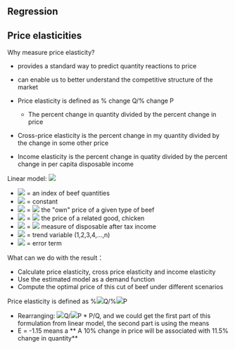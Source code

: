 ## Regression

## Price elasticities
Why measure price elasticity?
- provides a standard way to predict quantity reactions to price
- can enable us to better understand the competitive structure of the market

- Price elasticity is defined as % change Q/% change P
  - The percent change in quantity divided by the percent change in price
- Cross-price elasticity is the percent change in my quantity divided by the change in some other price
- Income elasticity is the percent change in quatity divided by the percent change in per capita disposable income 

Linear model: 
<img src="https://render.githubusercontent.com/render/math?math=Q_{x} = \alpha%2b\beta_{1}X_{1}%2b\beta_{2}X_{2}%2b\beta_{3}X_{3}+%2b\beta_{4}X_{4}%2be_{i}">
- <img src="https://render.githubusercontent.com/render/math?math=Q_{x}"> = an index of beef quantities
- <img src="https://render.githubusercontent.com/render/math?math=\alpha"> = constant
- <img src="https://render.githubusercontent.com/render/math?math=X_{1}"> = <img src="https://render.githubusercontent.com/render/math?math=Px_{1}"> the "own" price of a given type of beef
- <img src="https://render.githubusercontent.com/render/math?math=X_{2}"> = <img src="https://render.githubusercontent.com/render/math?math=Px_{2}"> the price of a related good, chicken
- <img src="https://render.githubusercontent.com/render/math?math=X_{3}"> = <img src="https://render.githubusercontent.com/render/math?math=Px_{3}"> measure of disposable after tax income 
- <img src="https://render.githubusercontent.com/render/math?math=X_{4}"> = trend variable (1,2,3,4,...,n)
- <img src="https://render.githubusercontent.com/render/math?math=e_{i}"> = error term

What can we do with the result： 
- Calculate price elasticity, cross price elasticity and income elasticity
- Use the estimated model as a demand function
- Compute the optimal price of this cut of beef under different scenarios

Price elasticity is defined as %<img src="https://render.githubusercontent.com/render/math?math=\delta ">Q/%<img src="https://render.githubusercontent.com/render/math?math=\delta ">P
- Rearranging: <img src="https://render.githubusercontent.com/render/math?math=\delta ">Q/<img src="https://render.githubusercontent.com/render/math?math=\delta ">P * P/Q, and we could get the first part of this formulation from linear model, the second part is using the means
- E = -1.15 means a ** A 10% change in price will be associated with 11.5% change in quantity**
